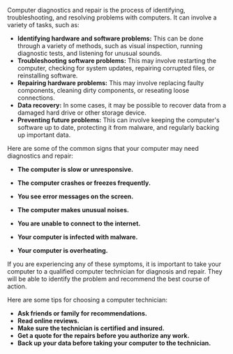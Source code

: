 Computer diagnostics and repair is the process of identifying, troubleshooting, and resolving problems with computers. It can involve a variety of tasks, such as:

- **Identifying hardware and software problems:** This can be done through a variety of methods, such as visual inspection, running diagnostic tests, and listening for unusual sounds.
- **Troubleshooting software problems:** This may involve restarting the computer, checking for system updates, repairing corrupted files, or reinstalling software.
- **Repairing hardware problems:** This may involve replacing faulty components, cleaning dirty components, or reseating loose connections.
- **Data recovery:** In some cases, it may be possible to recover data from a damaged hard drive or other storage device.
- **Preventing future problems:** This can involve keeping the computer's software up to date, protecting it from malware, and regularly backing up important data.

Here are some of the common signs that your computer may need diagnostics and repair:

- **The computer is slow or unresponsive.**
- **The computer crashes or freezes frequently.**
- **You see error messages on the screen.**
- **The computer makes unusual noises.**
    
- **You are unable to connect to the internet.**
- **Your computer is infected with malware.**
- **Your computer is overheating.**

If you are experiencing any of these symptoms, it is important to take your computer to a qualified computer technician for diagnosis and repair. They will be able to identify the problem and recommend the best course of action.

Here are some tips for choosing a computer technician:

- **Ask friends or family for recommendations.**
- **Read online reviews.**
- **Make sure the technician is certified and insured.**
- **Get a quote for the repairs before you authorize any work.**
- **Back up your data before taking your computer to the technician.**